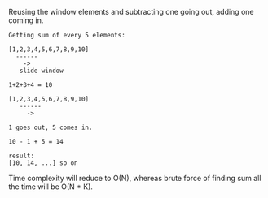 Reusing the window elements and subtracting one going out, adding one coming in.

```
Getting sum of every 5 elements:

[1,2,3,4,5,6,7,8,9,10]
  ------
    ->
   slide window

1+2+3+4 = 10

[1,2,3,4,5,6,7,8,9,10]
   ------
     ->

1 goes out, 5 comes in.

10 - 1 + 5 = 14

result:
[10, 14, ...] so on
```

Time complexity will reduce to O(N), whereas brute force of finding sum all the time will be O(N * K).